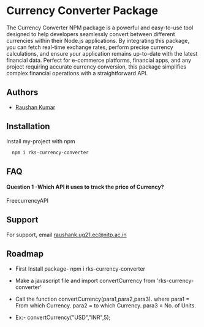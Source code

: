 # Currency Converter Package

The Currency Converter NPM package is a powerful and easy-to-use tool designed to help developers seamlessly convert between different currencies within their Node.js applications. By integrating this package, you can fetch real-time exchange rates, perform precise currency calculations, and ensure your application remains up-to-date with the latest financial data. Perfect for e-commerce platforms, financial apps, and any project requiring accurate currency conversion, this package simplifies complex financial operations with a straightforward API.

## Authors

- [Raushan Kumar](https://github.com/raushan498)


## Installation

Install my-project with npm

```bash
  npm i rks-currency-converter

```
    
## FAQ

#### Question 1 -Which API it uses to track the price of Currency?

FreecurrencyAPI




## Support

For support, email raushank.ug21.ec@nitp.ac.in 


## Roadmap

- First Install package-
   npm i rks-currency-converter

- Make a javascript file and import convertCurrency from 'rks-currency-converter'

- Call the function convertCurrency(para1,para2,para3).
   where para1 = From which Currency.
   para2 = to which Currency.
   para3 = No. of Units.

- Ex:- convertCurrency("USD","INR",5);
